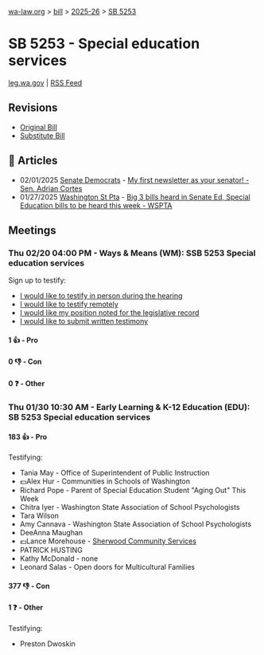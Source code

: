 [wa-law.org](/) > [bill](/bill/) > [2025-26](/bill/2025-26/) > [SB 5253](/bill/2025-26/sb/5253/)

# SB 5253 - Special education services
[leg.wa.gov](https://app.leg.wa.gov/billsummary?BillNumber=5253&Year=2025&Initiative=false) | [RSS Feed](./rss.xml)

## Revisions
* [Original Bill](1/)
* [Substitute Bill](S/)

## 📰 Articles
* 02/01/2025 [Senate Democrats](/org/senate_democrats/) - [My first newsletter as your senator! - Sen. Adrian Cortes](https://senatedemocrats.wa.gov/cortes/2025/01/31/my-first-newsletter-as-your-senator/#:~:text=SB%205253)
* 01/27/2025 [Washington St Pta](/org/washington_st_pta/) - [Big 3 bills heard in Senate Ed, Special Education bills to be heard this week - WSPTA](https://www.wastatepta.org/2025session-week3/#:~:text=SB%205253)

## Meetings
### Thu 02/20 04:00 PM - Ways & Means (WM): SSB 5253 Special education services
Sign up to testify:
* [I would like to testify in person during the hearing](https://app.leg.wa.gov/csi/Testifier/Add?chamber=House&mId=32797&aId=164546&caId=25994&tId=1)
* [I would like to testify remotely](https://app.leg.wa.gov/csi/Testifier/Add?chamber=House&mId=32797&aId=164546&caId=25994&tId=2)
* [I would like my position noted for the legislative record](https://app.leg.wa.gov/csi/Testifier/Add?chamber=House&mId=32797&aId=164546&caId=25994&tId=3)
* [I would like to submit written testimony](https://app.leg.wa.gov/csi/Testifier/Add?chamber=House&mId=32797&aId=164546&caId=25994&tId=4)

#### 1 👍 - Pro

#### 0 👎 - Con

#### 0 ❓ - Other

### Thu 01/30 10:30 AM - Early Learning & K-12 Education (EDU): SB 5253 Special education services
#### 183 👍 - Pro
Testifying:
* Tania May - Office of Superintendent of Public Instruction
* 💵Alex Hur - Communities in Schools of Washington
* Richard Pope - Parent of Special Education Student "Aging Out" This Week
* Chitra Iyer - Washington State Association of School Psychologists
* Tara Wilson
* Amy Cannava - Washington State Association of School Psychologists
* DeeAnna Maughan
* 💵Lance Morehouse - [Sherwood Community Services](/org/sherwood_community_services/)
* PATRICK HUSTING
* Kathy McDonald - none
* Leonard Salas - Open doors for Multicultural Families

#### 377 👎 - Con

#### 1 ❓ - Other
Testifying:
* Preston Dwoskin
